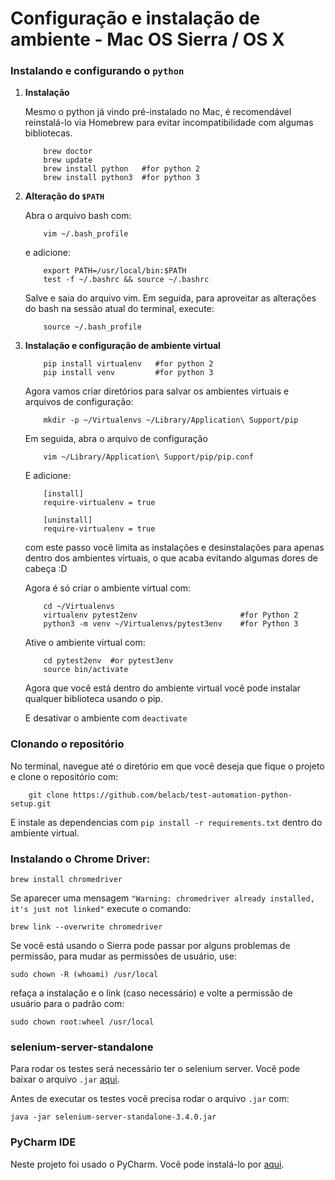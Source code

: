# Configuração e instalação de ambiente - Mac OS Sierra / OS X

### Instalando e configurando o `python`
1. __Instalação__
    
    Mesmo o python já vindo pré-instalado no Mac, é recomendável reinstalá-lo via Homebrew para evitar incompatibilidade com algumas bibliotecas.
    ```shell
        brew doctor
        brew update
        brew install python   #for python 2
        brew install python3  #for python 3
    ```
2. __Alteração do `$PATH`__

    Abra o arquivo bash com:
    ```shell
        vim ~/.bash_profile
    ```
    e adicione:
    ```shell
        export PATH=/usr/local/bin:$PATH
        test -f ~/.bashrc && source ~/.bashrc
    ```
    Salve e saia do arquivo vim. Em seguida, para aproveitar as alterações do bash na sessão atual do terminal, execute:
    ```shell
        source ~/.bash_profile
    ```
3. __Instalação e configuração de ambiente virtual__
    
    ```shell
        pip install virtualenv   #for python 2
        pip install venv         #for python 3
    ```
    Agora vamos criar diretórios para salvar os ambientes virtuais e arquivos de configuração:
    ```shell
        mkdir -p ~/Virtualenvs ~/Library/Application\ Support/pip
    ```
    Em seguida, abra o arquivo de configuração
    ```shell
        vim ~/Library/Application\ Support/pip/pip.conf
    ```
    E adicione:
    ```shell
        [install]
        require-virtualenv = true

        [uninstall]
        require-virtualenv = true
    ```
    com este passo você limita as instalações e desinstalações para apenas dentro dos ambientes virtuais, o que acaba evitando algumas dores de cabeça :D
    
    Agora é só criar o ambiente virtual com:
    ```shell
        cd ~/Virtualenvs
        virtualenv pytest2env                       #for Python 2
        python3 -m venv ~/Virtualenvs/pytest3env    #for Python 3
    ```
    Ative o ambiente virtual com: 
    ```shell
        cd pytest2env  #or pytest3env
        source bin/activate
    ```
    Agora que você está dentro do ambiente virtual você pode instalar qualquer biblioteca usando o pip.
    
    E desativar o ambiente com `deactivate`

### Clonando o repositório
No terminal, navegue até o diretório em que você deseja que fique o projeto e clone o repositório com:
```shell
    git clone https://github.com/belacb/test-automation-python-setup.git
```
E instale as dependencias com `pip install -r requirements.txt` dentro do ambiente virtual.

### Instalando o Chrome Driver:
```shell
brew install chromedriver
```
Se aparecer uma mensagem `"Warning: chromedriver already installed, it's just not linked"` execute o comando:
```shell
brew link --overwrite chromedriver
```
Se você está usando o Sierra pode passar por alguns problemas de permissão, para mudar as permissões de usuário, use:
```shell
sudo chown -R (whoami) /usr/local
```
refaça a instalação e o link (caso necessário) e volte a permissão de usuário para o padrão com:
```shell
sudo chown root:wheel /usr/local
```

### selenium-server-standalone
Para rodar os testes será necessário ter o selenium server. Você pode baixar o arquivo `.jar` [aqui](https://goo.gl/s4o9Vx).

Antes de executar os testes você precisa rodar o arquivo `.jar` com:
```shell
java -jar selenium-server-standalone-3.4.0.jar
```

### PyCharm IDE
Neste projeto foi usado o PyCharm. Você pode instalá-lo por [aqui](https://www.jetbrains.com/pycharm/download/).